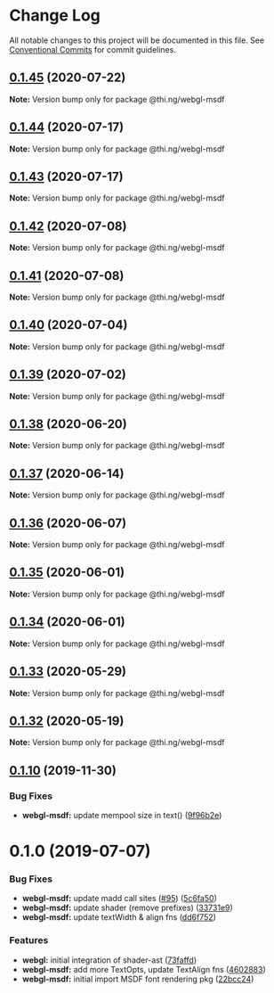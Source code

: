 # Change Log

All notable changes to this project will be documented in this file.
See [Conventional Commits](https://conventionalcommits.org) for commit guidelines.

## [0.1.45](https://github.com/thi-ng/umbrella/compare/@thi.ng/webgl-msdf@0.1.44...@thi.ng/webgl-msdf@0.1.45) (2020-07-22)

**Note:** Version bump only for package @thi.ng/webgl-msdf





## [0.1.44](https://github.com/thi-ng/umbrella/compare/@thi.ng/webgl-msdf@0.1.43...@thi.ng/webgl-msdf@0.1.44) (2020-07-17)

**Note:** Version bump only for package @thi.ng/webgl-msdf





## [0.1.43](https://github.com/thi-ng/umbrella/compare/@thi.ng/webgl-msdf@0.1.42...@thi.ng/webgl-msdf@0.1.43) (2020-07-17)

**Note:** Version bump only for package @thi.ng/webgl-msdf





## [0.1.42](https://github.com/thi-ng/umbrella/compare/@thi.ng/webgl-msdf@0.1.41...@thi.ng/webgl-msdf@0.1.42) (2020-07-08)

**Note:** Version bump only for package @thi.ng/webgl-msdf





## [0.1.41](https://github.com/thi-ng/umbrella/compare/@thi.ng/webgl-msdf@0.1.40...@thi.ng/webgl-msdf@0.1.41) (2020-07-08)

**Note:** Version bump only for package @thi.ng/webgl-msdf





## [0.1.40](https://github.com/thi-ng/umbrella/compare/@thi.ng/webgl-msdf@0.1.39...@thi.ng/webgl-msdf@0.1.40) (2020-07-04)

**Note:** Version bump only for package @thi.ng/webgl-msdf





## [0.1.39](https://github.com/thi-ng/umbrella/compare/@thi.ng/webgl-msdf@0.1.38...@thi.ng/webgl-msdf@0.1.39) (2020-07-02)

**Note:** Version bump only for package @thi.ng/webgl-msdf





## [0.1.38](https://github.com/thi-ng/umbrella/compare/@thi.ng/webgl-msdf@0.1.37...@thi.ng/webgl-msdf@0.1.38) (2020-06-20)

**Note:** Version bump only for package @thi.ng/webgl-msdf





## [0.1.37](https://github.com/thi-ng/umbrella/compare/@thi.ng/webgl-msdf@0.1.36...@thi.ng/webgl-msdf@0.1.37) (2020-06-14)

**Note:** Version bump only for package @thi.ng/webgl-msdf





## [0.1.36](https://github.com/thi-ng/umbrella/compare/@thi.ng/webgl-msdf@0.1.35...@thi.ng/webgl-msdf@0.1.36) (2020-06-07)

**Note:** Version bump only for package @thi.ng/webgl-msdf





## [0.1.35](https://github.com/thi-ng/umbrella/compare/@thi.ng/webgl-msdf@0.1.34...@thi.ng/webgl-msdf@0.1.35) (2020-06-01)

**Note:** Version bump only for package @thi.ng/webgl-msdf





## [0.1.34](https://github.com/thi-ng/umbrella/compare/@thi.ng/webgl-msdf@0.1.33...@thi.ng/webgl-msdf@0.1.34) (2020-06-01)

**Note:** Version bump only for package @thi.ng/webgl-msdf





## [0.1.33](https://github.com/thi-ng/umbrella/compare/@thi.ng/webgl-msdf@0.1.32...@thi.ng/webgl-msdf@0.1.33) (2020-05-29)

**Note:** Version bump only for package @thi.ng/webgl-msdf





## [0.1.32](https://github.com/thi-ng/umbrella/compare/@thi.ng/webgl-msdf@0.1.31...@thi.ng/webgl-msdf@0.1.32) (2020-05-19)

**Note:** Version bump only for package @thi.ng/webgl-msdf





## [0.1.10](https://github.com/thi-ng/umbrella/compare/@thi.ng/webgl-msdf@0.1.9...@thi.ng/webgl-msdf@0.1.10) (2019-11-30)

### Bug Fixes

* **webgl-msdf:** update mempool size in text() ([9f96b2e](https://github.com/thi-ng/umbrella/commit/9f96b2ec525cd8d8a5d5e31d39352f0c6e350991))

# 0.1.0 (2019-07-07)

### Bug Fixes

* **webgl-msdf:** update madd call sites ([#95](https://github.com/thi-ng/umbrella/issues/95)) ([5c6fa50](https://github.com/thi-ng/umbrella/commit/5c6fa50))
* **webgl-msdf:** update shader (remove prefixes) ([33731e9](https://github.com/thi-ng/umbrella/commit/33731e9))
* **webgl-msdf:** update textWidth & align fns ([dd6f752](https://github.com/thi-ng/umbrella/commit/dd6f752))

### Features

* **webgl:** initial integration of shader-ast ([73faffd](https://github.com/thi-ng/umbrella/commit/73faffd))
* **webgl-msdf:** add more TextOpts, update TextAlign fns ([4602883](https://github.com/thi-ng/umbrella/commit/4602883))
* **webgl-msdf:** initial import MSDF font rendering pkg ([22bcc24](https://github.com/thi-ng/umbrella/commit/22bcc24))
